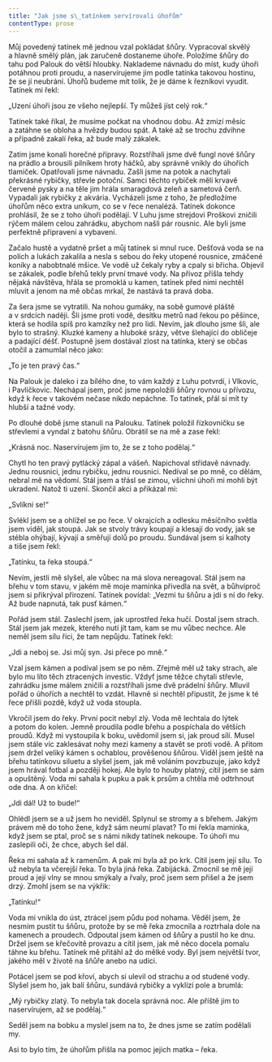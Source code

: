 ```yaml
---
title: "Jak jsme s\_tatínkem servírovali úhořům"
contentType: prose
---
```


  

Můj povedený tatínek mě jednou vzal pokládat šňůry. Vypracoval skvělý a hlavně smělý plán, jak zaručeně dostaneme úhoře. Položíme šňůry do tahu pod Palouk do větší hloubky. Naklademe návnadu do míst, kudy úhoři potáhnou proti proudu, a naservírujeme jim podle tatínka takovou hostinu, že se jí neubrání. Úhořů budeme mít tolik, že je dáme k řezníkovi vyudit. Tatínek mi řekl:

„Uzení úhoři jsou ze všeho nejlepší. Ty můžeš jíst celý rok.“

Tatínek také říkal, že musíme počkat na vhodnou dobu. Až zmizí měsíc a zatáhne se obloha a hvězdy budou spát. A také až se trochu zdvihne a případně zakalí řeka, až bude malý zákalek.

Zatím jsme konali horečné přípravy. Rozstříhali jsme dvě fungl nové šňůry na prádlo a brousili pilníkem hroty háčků, aby správně vnikly do úhořích tlamiček. Opatřovali jsme návnadu. Zašli jsme na potok a nachytali překrásné rybičky, střevle potoční. Samci těchto rybiček měli krvavě červené pysky a na těle jim hrála smaragdová zeleň a sametová čerň. Vypadali jak rybičky z akvária. Vycházeli jsme z toho, že předložíme úhořům něco extra unikum, co se v řece nenalézá. Tatínek dokonce prohlásil, že se z toho úhoři podělají. V Luhu jsme strejdovi Proškovi zničili rýčem málem celou zahrádku, abychom našli pár rousnic. Ale byli jsme perfektně připraveni a vybaveni.

Začalo hustě a vydatně pršet a můj tatínek si mnul ruce. Dešťová voda se na polích a lukách zakalila a nesla s sebou do řeky utopené rousnice, zmáčené koníky a nabobtnalé mšice. Ve vodě už čekaly ryby a cpaly si břicha. Objevil se zákalek, podle břehů tekly první tmavé vody. Na přívoz přišla tehdy nějaká návštěva, hřála se promoklá u kamen, tatínek před nimi nechtěl mluvit a jenom na mě občas mrkal, že nastává ta pravá doba.

Za šera jsme se vytratili. Na nohou gumáky, na sobě gumové pláště a v srdcích naději. Šli jsme proti vodě, desítku metrů nad řekou po pěšince, která se hodila spíš pro kamzíky než pro lidi. Nevím, jak dlouho jsme šli, ale bylo to strašný. Kluzké kameny a hluboké srázy, větve šlehající do obličeje a padající déšť. Postupně jsem dostával zlost na tatínka, který se občas otočil a zamumlal něco jako:

„To je ten pravý čas.“

Na Palouk je daleko i za bílého dne, to vám každý z Luhu potvrdí, i Vlkovic, i Pavlíčkovic. Nechápal jsem, proč jsme nepoložili šňůry rovnou u přívozu, když k řece v takovém nečase nikdo nepáchne. To tatínek, přál si mít ty hlubší a tažné vody.

Po dlouhé době jsme stanuli na Palouku. Tatínek položil řízkovničku se střevlemi a vyndal z batohu šňůru. Obrátil se na mě a zase řekl:

„Krásná noc. Naservírujem jim to, že se z toho podělaj.“

Chytl ho ten pravý pytlácký zápal a vášeň. Napichoval střídavě návnady. Jednu rousnici, jednu rybičku, jednu rousnici. Nedíval se po mně, co dělám, nebral mě na vědomí. Stál jsem a třásl se zimou, všichni úhoři mi mohli být ukradení. Natož ti uzení. Skončil akci a přikázal mi:

„Svlíkni se!“

Svlékl jsem se a ohlížel se po řece. V okrajcích a odlesku měsíčního světla jsem viděl, jak stoupá. Jak se stvoly trávy koupají a klesají do vody, jak se stébla ohýbají, kývají a směřují dolů po proudu. Sundával jsem si kalhoty a tiše jsem řekl:

„Tatínku, ta řeka stoupá.“

Nevím, jestli mě slyšel, ale vůbec na má slova nereagoval. Stál jsem na břehu v tom stavu, v jakém mě moje maminka přivedla na svět, a bůhvíproč jsem si přikrýval přirození. Tatínek povídal: „Vezmi tu šňůru a jdi s ní do řeky. Až bude napnutá, tak pusť kámen.“

Pořád jsem stál. Zaslechl jsem, jak uprostřed řeka hučí. Dostal jsem strach. Stál jsem jak mezek, kterého nutí jít tam, kam se mu vůbec nechce. Ale neměl jsem sílu říci, že tam nepůjdu. Tatínek řekl:

„Jdi a neboj se. Jsi můj syn. Jsi přece po mně.“

Vzal jsem kámen a podíval jsem se po něm. Zřejmě měl už taky strach, ale bylo mu líto těch ztracených investic. Vždyť jsme těžce chytali střevle, zahrádku jsme málem zničili a rozstříhali jsme dvě prádelní šňůry. Mluvil pořád o úhořích a nechtěl to vzdát. Hlavně si nechtěl připustit, že jsme k té řece přišli pozdě, když už voda stoupla.

Vkročil jsem do řeky. První pocit nebyl zlý. Voda mě lechtala do lýtek a potom do kolen. Jemně proudila podle břehu a pospíchala do větších proudů. Když mi vystoupila k boku, uvědomil jsem si, jak proud sílí. Musel jsem stále víc zaklesávat nohy mezi kameny a stavět se proti vodě. A přitom jsem držel veliký kámen s ochablou, prověšenou šňůrou. Viděl jsem ještě na břehu tatínkovu siluetu a slyšel jsem, jak mě voláním povzbuzuje, jako když jsem hrával fotbal a později hokej. Ale bylo to houby platný, cítil jsem se sám a opuštěný. Voda mi sahala k pupku a pak k prsům a chtěla mě odtrhnout ode dna. A on křičel:

„Jdi dál! Už to bude!“

Ohlédl jsem se a už jsem ho neviděl. Splynul se stromy a s břehem. Jakým právem mě do toho žene, když sám neumí plavat? To mi řekla maminka, když jsem se ptal, proč se s námi nikdy tatínek nekoupe. To úhoři mu zaslepili oči, že chce, abych šel dál.

Řeka mi sahala až k ramenům. A pak mi byla až po krk. Cítil jsem její sílu. To už nebyla ta včerejší řeka. To byla jiná řeka. Zabijácká. Zmocnil se mě její proud a její vlny se mnou smýkaly a řvaly, proč jsem sem přišel a že jsem drzý. Zmohl jsem se na výkřik:

„Tatínku!“

Voda mi vnikla do úst, ztrácel jsem půdu pod nohama. Věděl jsem, že nesmím pustit tu šňůru, protože by se mě řeka zmocnila a roztrhala dole na kamenech a proudech. Odpoutal jsem kámen od šňůry a pustil ho ke dnu. Držel jsem se křečovitě provazu a cítil jsem, jak mě něco docela pomalu táhne ku břehu. Tatínek mě přitáhl až do mělké vody. Byl jsem největší tvor, jakého měl v životě na šňůře anebo na udici.

Potácel jsem se pod křoví, abych si ulevil od strachu a od studené vody. Slyšel jsem ho, jak balí šňůru, sundává rybičky a vyklízí pole a brumlá:

„Mý rybičky zlatý. To nebyla tak docela správná noc. Ale příště jim to naservírujem, až se podělaj.“

Seděl jsem na bobku a myslel jsem na to, že dnes jsme se zatím podělali my.

Asi to bylo tím, že úhořům přišla na pomoc jejich matka – řeka.
